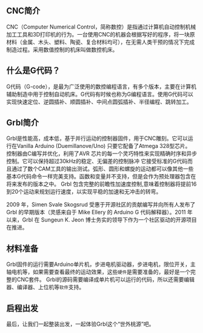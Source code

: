 ## CNC简介
CNC（Computer Numerical Control，简称数控）是指通过计算机自动控制机械加工工具和3D打印机的行为。一台使用CNC的机器会根据写好的程序，将一块原材料（金属、木头、塑料、陶瓷、复合材料均可），在无需人类干预的情况下完成制造过程。采用数值控制的机床叫做数控机床。

## 什么是G代码？
G代码（G-code），是最为广泛使用的数控编程语言，有多个版本，主要在计算机辅助制造中用于控制自动机床。G代码有时候也称为G编程语言。使用G代码可以实现快速定位、逆圆插补、顺圆插补、中间点圆弧插补、半径编程、跳转加工。

## Grbl简介
Grbl是性能高，成本低，基于并行运动的控制器固件，用于CNC雕刻。它可以运行在Vanilla Arduino (Duemillanove/Uno) 只要它配备了Atmega 328型芯片。 控制器由C编写并优化，利用了AVR 芯片的每一个灵巧特性来实现精确时序和异步控制。它可以保持超过30kHz的稳定、无偏差的控制脉冲 它接受标准的G代码而且通过了数个CAM工具的输出测试。弧形、圆形和螺旋的运动都可以像其他一些基本G代码命令一样完美支持。函数和变量并不支持，但是会作为预处理器包含在将来发布的版本之中。 Grbl 包含完整的前瞻性加速度控制,意味着控制器将提前16到20个运动来规划运行速度，以实现平稳的加速和无冲击的转弯。

2009 年，Simen Svale Skogsrud 受惠于开源社区的贡献编写并向所有人发布了 Grbl 的早期版本（灵感来自于 Mike Ellery 的 Arduino G 代码解释器）。2011 年以来，Grbl 在 Sungeun K. Jeon 博士务实的领导下作为一个社区驱动的开源项目在推进。

## 材料准备
Grbl固件的运行需要Arduino单片机，步进电机驱动器，步进电机，限位开关，主轴电机等，如果需要查看最终的运动效果，这些`硬件`是需要准备的，最好是一个完整的CNC套件。
Grbl的源码需要编译成单片机可以运行的代码，所以还需要编辑器、编译器、上位机等`软件`支持。

## 启程出发
最后，让我们一起整装出发，一起体验Grbl这个“世外桃源”吧。